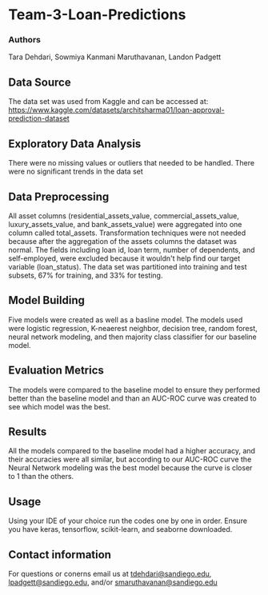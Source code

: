 # Team-3-Loan-Predictions

### Authors

Tara Dehdari, Sowmiya Kanmani Maruthavanan, Landon Padgett

## Data Source  

The data set was used from Kaggle and can be accessed at: https://www.kaggle.com/datasets/architsharma01/loan-approval-prediction-dataset

## Exploratory Data Analysis 

There were no missing values or outliers that needed to be handled. There were no significant trends in the data set

## Data Preprocessing

All asset columns (residential_assets_value, commercial_assets_value, luxury_assets_value, and bank_assets_value) were aggregated into one column called total_assets. Transformation techniques were not needed because after the aggregation of the assets columns the dataset was normal. The fields including loan id, loan term, number of dependents, and self-employed, were excluded because it wouldn't help find our target variable (loan_status). The data set was partitioned into training and test subsets, 67% for training, and 33% for testing. 

## Model Building

Five models were created as well as a basline model. The models used were logistic regression, K-neaerest neighbor, decision tree, random forest, neural network modeling, and then majority class classifier for our baseline model.

## Evaluation Metrics

The models were compared to the baseline model to ensure they performed better than the baseline model and than an AUC-ROC curve was created to see which model was the best.

## Results

All the models compared to the baseline model had a higher accuracy, and their accuracies were all similar, but according to our AUC-ROC curve the Neural Network modeling was the best model because the curve is closer to 1 than the others.  

## Usage

Using your IDE of your choice run the codes one by one in order. Ensure you have keras, tensorflow, scikit-learn, and seaborne downloaded. 

## Contact information

For questions or conerns email us at tdehdari@sandiego.edu, lpadgett@sandiego.edu, and/or smaruthavanan@sandiego.edu
